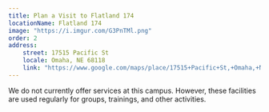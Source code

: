 ```yaml
---
title: Plan a Visit to Flatland 174
locationName: Flatland 174
image: "https://i.imgur.com/G3PnTMl.png"
order: 2
address:
    street: 17515 Pacific St
    locale: Omaha, NE 68118
    link: "https://www.google.com/maps/place/17515+Pacific+St,+Omaha,+NE+68118/data=!4m2!3m1!1s0x8793f1b1a777faa7:0x75b1adff7187af70?sa=X&ved=2ahUKEwiJ7eLjp5zrAhXQW80KHbpvBiIQ8gEwAHoECFwQAQ"
---
```


We do not currently offer services at this campus. However, these facilities are used regularly for groups, trainings, and other activities.
